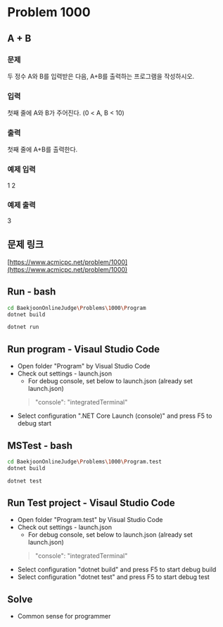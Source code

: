 # Problem 1000

## A + B

### 문제

두 정수 A와 B를 입력받은 다음, A+B를 출력하는 프로그램을 작성하시오.

### 입력

첫째 줄에 A와 B가 주어진다. (0 < A, B < 10)

### 출력

첫째 줄에 A+B를 출력한다.

### 예제 입력

1 2

### 예제 출력 

3

## 문제 링크

[https://www.acmicpc.net/problem/1000](https://www.acmicpc.net/problem/1000)

## Run - bash

```bash
cd BaekjoonOnlineJudge\Problems\1000\Program
dotnet build
```

```bash
dotnet run
```

## Run program - Visaul Studio Code

- Open folder "Program" by Visual Studio Code
- Check out settings - launch.json
  - For debug console, set below to launch.json (already set launch.json)
  > "console": "integratedTerminal"
- Select configuration ".NET Core Launch (console)" and press F5 to debug start

## MSTest - bash

```bash
cd BaekjoonOnlineJudge\Problems\1000\Program.test
dotnet build
```

```bash
dotnet test
```

## Run Test project - Visaul Studio Code

- Open folder "Program.test" by Visual Studio Code
- Check out settings - launch.json
  - For debug console, set below to launch.json (already set launch.json)
  > "console": "integratedTerminal"
- Select configuration "dotnet build" and press F5 to start debug build
- Select configuration "dotnet test" and press F5 to start debug test

## Solve

- Common sense for programmer